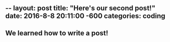 --
layout: post
title: "Here's our second post!"
date: 2016-8-8 20:11:00 -600
categories: coding 
---

## We learned how to write a post!
